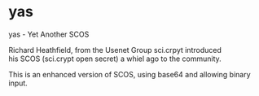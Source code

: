 # yas
yas - Yet Another SCOS

Richard Heathfield, from the Usenet Group sci.crpyt introduced  
his SCOS (sci.crypt open secret) a whiel ago to the community.  

This is an enhanced version of SCOS, using base64 and allowing
binary input.

